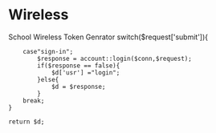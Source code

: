 # Wireless
 School Wireless Token Genrator
switch($request['submit']){

        case"sign-in";
            $response = account::login($conn,$request);
            if($response == false){
                $d['usr'] ="login";
            }else{
                $d = $response;
            }
        break;
    }

    return $d;